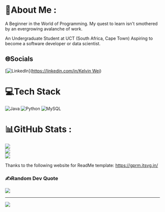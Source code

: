 # 💫About Me :
A Beginner in the World of Programming. My quest to learn isn't smothered by an evergrowing avalanche of work.

An Undergraduate Student at UCT (South Africa, Cape Town)
Aspiring to become a software developer or data scientist.



## 🌐Socials
[![LinkedIn](https://img.shields.io/badge/LinkedIn-%230077B5.svg?logo=linkedin&logoColor=white)]([https://linkedin.com/in/Kelvin Wei](https://www.linkedin.com/in/kelvin-wei-4b2385227)) 

# 💻Tech Stack
![Java](https://img.shields.io/badge/java-%23ED8B00.svg?style=for-the-badge&logo=java&logoColor=white) ![Python](https://img.shields.io/badge/python-3670A0?style=for-the-badge&logo=python&logoColor=ffdd54) ![MySQL](https://img.shields.io/badge/mysql-%2300f.svg?style=for-the-badge&logo=mysql&logoColor=white)
# 📊GitHub Stats :
![](https://github-readme-stats.vercel.app/api?username=TheMistyWay&theme=dark&hide_border=false&include_all_commits=false&count_private=false)<br/>
![](https://github-readme-streak-stats.herokuapp.com/?user=TheMistyWay&theme=dark&hide_border=false)<br/>
![](https://github-readme-stats.vercel.app/api/top-langs/?username=TheMistyWay&theme=dark&hide_border=false&include_all_commits=false&count_private=false&layout=compact)

Thanks to the following website for ReadMe template: https://gprm.itsvg.in/

### ✍️Random Dev Quote
![](https://quotes-github-readme.vercel.app/api?type=horizontal&theme=dark)

---
[![](https://visitcount.itsvg.in/api?id=TheMistyWay&icon=6&color=2)](https://visitcount.itsvg.in)

